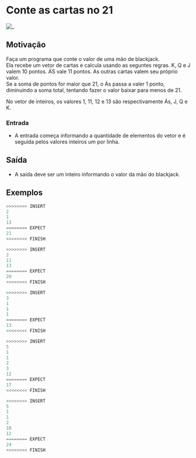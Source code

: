 # Conte as cartas no 21

![_](https://raw.githubusercontent.com/qxcodefup/arcade/master/base/blackjack/cover.jpg)

## Motivação

Faça um programa que conte o valor de uma mão de blackjack.  
Ela recebe um vetor de cartas e calcula usando as seguntes regras. K, Q e J valem 10 pontos. ÁS vale 11 pontos. As outras cartas valem seu próprio valor.  
Se a soma de pontos for maior que 21, o Ás passa a valer 1 ponto, diminuindo a soma total, tentando fazer o valor baixar para menos de 21.  
  
No vetor de inteiros, os valores 1, 11, 12 e 13 são respectivamente Ás, J, Q e K.  

### Entrada

- A entrada começa informando a quantidade de elementos do vetor e é seguida pelos valores inteiros um por linha.

## Saída

- A saída deve ser um inteiro informando o valor da mão do blackjack.

## Exemplos

``` py
>>>>>>>> INSERT
2
1
13
======== EXPECT
21
<<<<<<<< FINISH
```

```py
>>>>>>>> INSERT
2
11
13
======== EXPECT
20
<<<<<<<< FINISH
```

```py
>>>>>>>> INSERT
3
1
1
1
======== EXPECT
13
<<<<<<<< FINISH
```

```py
>>>>>>>> INSERT
5
1
1
2
3
12
======== EXPECT
17
<<<<<<<< FINISH
```

```py
>>>>>>>> INSERT
5
1
1
2
10
12
======== EXPECT
24
<<<<<<<< FINISH
```
